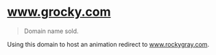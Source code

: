 # www.grocky.com

> Domain name sold.

Using this domain to host an animation redirect to www.rockygray.com.
